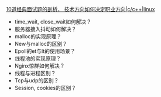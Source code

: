 
[10道经典面试题的剖析， 技术方向如何决定职业方向|c/c++|linux](https://www.ixigua.com/6938729950874862110)
* time_wait, close_wait如何解决？
* 服务器接入抖动如何解决？
* malloc的实现原理？
* New与malloc的区别？
* Epoll的et与lt的使用场景？
* 线程池的实现原理？
* Nginx惊群如何解决？
* 线程与进程区别？
* Tcp与udp的区别？
* Session, cookies的区别？


